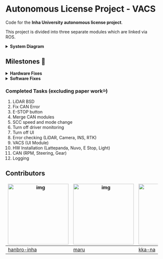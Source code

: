 # Autonomous License Project - VACS
Code for the **Inha University autonomous license project**.

This project is divided into three separate modules which are linked via ROS.
<details>
    <summary><b>System Diagram</b></summary>
  
![System Diagram](http://165.246.39.210/public/vacs_diagram.png)
  </details>

## Milestones 👷
<details>
  <summary><b>Hardware Fixes</b></summary>
  
- [x] SCC Radar separation (Radar module must be separated from vehicle CAN. Radar -> Cable Block -> Vehicle Can)
- [ ] Speaker installation (Speakers must be installed in a location where volume or on/off control is not possible)  
</details>
<details>
  <summary><b>Software Fixes</b></summary>
  
- [ ] BSD distance adjustments (Front and back)
- [ ] Limit lane change conditions (Disable lane change when road curvature is above threshold)
- [ ] Driver TOR (take over request) (TOR when two wheels depart lane)
- [ ] AEB distance adjustments (ACC distance should be fixed to level 4)
- [ ] Enable autonomous mode only when lane lines are visible
- [ ] TOR logging + Fix delay
- [ ] TOR visual + auditory alert 
</details>

### Completed Tasks (excluding paper work💦)
1. LiDAR BSD
2. Fix CAN Error
3. E-STOP button
4. Merge CAN modules
5. SCC speed and mode change
6. Turn off driver monitoring
7. Turn off UI
8. Error checking (LiDAR, Camera, INS, RTK)
9. VACS (UI Module)
10. HW Installation (Lattepanda, Nuvo, E Stop, Light)
11. CAN (RPM, Steering, Gear)
12. Logging

<style>
td, th {
   border: none!important;
}
</style>

## Contributors
| <img width = "200" height="200" src="https://avatars.githubusercontent.com/u/61651470?v=4" alt="img" /> | <img width = "200" height="200" src="https://avatars.githubusercontent.com/u/63050716?v=4" alt="img" /> | <img width = "200" height="200" src="https://avatars.githubusercontent.com/u/69347961?v=4" alt="img" /> | 
| ------------------------------------------------------------------------------------------------------- | ------------------------------------------------------------------------------------------------------- | ------------------------------------------------------------------------------------------------------- |
| [hanbro-inha](https://github.com/hanbro-inha)                                                           | [maru](https://github.com/maru-jang)                                                                     | [kka-na](https://github.com/kka-na)                                                                     |
